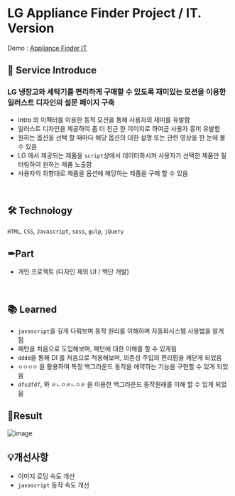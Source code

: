 # LG Appliance Finder Project / IT. Version

Demo : [Appliance Finder IT](https://www.lg.com/uk/washing-machine/appliance-finder)
</br>

## 📝 Service Introduce
### LG 냉장고와 세탁기를 편리하게 구매할 수 있도록 재미있는 모션을 이용한 일러스트 디자인의 설문 페이지 구축
- Intro 의 이펙터를 이용한 동적 모션을 통해 사용자의 재미를 유발함
- 일러스트 디자인을 제공하여 좀 더 친근 한 이미지로 하여금 사용자 흥미 유발함
- 원하는 옵션을 선택 할 때마다 해당 옵션의 대한 설명 또는 관련 영상을 한 눈에 볼 수 있음
- LG 에서 제공되는 제품을 `script`상에서 데이터화시켜 사용자가 선택한 제품만 필터링하여 원하는 제품 노출함
- 사용자의 취향대로 제품을 옵션에 해당하는 제품을 구매 할 수 있음
</br>

## 🛠 Technology 
`HTML`, `CSS`, `Javascript`, `sass`, `gulp`, `jQuery`
</br>

## ✒Part
- 개인 프로젝트 (디자인 제외 UI / 백단 개발)
</br>

## 📚 Learned
- `javascript`을 깊게 다뤄보며 동작 원리를 이해하며 자동화시스템 사용법을 알게 됨
- 패턴을 처음으로 도입해보며, 패턴에 대한 이해를 할 수 있게됨
- `dddd`을 통해 DI 를 처음으로 적용해보며, 의존성 주입의 편리함을 깨닫게 되었음
- `ㅇㅇㅇㅇ` 을 활용하여 특정 백그라운드 동작을 에약하는 기능을 구현할 수 있게 되었음
- `dfsdfdf`, 와 `ㄹㄴㅇㄹㄴㅇㄹ` 을 이용한 백그라운드 동작원래를 이해 할 수 있게 되었음

## 🎫Result 
![image](http://chamshin.kr/images/lg/appliance_Finder/washing_img1.jpg)


## 💡개선사항
- 이미지 로딩 속도 개선
- `javascript` 동작 속도 개선
